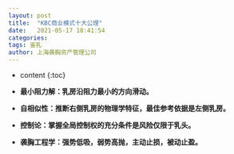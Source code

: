 ```yaml
---
layout: post
title:  "KBC商业模式十大公理"
date:   2021-05-17 18:41:54
categories: 
tags: 鉴乳
author: 上海袭胸资产管理公司
---
```


* content
{:toc}

* **最小阻力解：乳房沿阻力最小的方向滑动。**
* **自相似性：推断右侧乳房的物理学特征，最佳参考依据是左侧乳房。**
* **控制论：掌握全局控制权的充分条件是风险仅限于乳头。**
* **袭胸工程学：强势低吸，弱势高抛，主动止损，被动止盈。**
